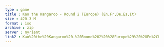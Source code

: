 ```yaml
---
type : game
title : Kao the Kangaroo - Round 2 (Europe) (En,Fr,De,Es,It)
size : 420.3 M
format : iso
archive : zip
server : myrient
link2 : Kao%20the%20Kangaroo%20-%20Round%202%20%28Europe%29%20%28En%2CFr%2CDe%2CEs%2CIt%29
---
```


